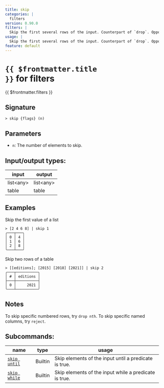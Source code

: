 ```yaml
---
title: skip
categories: |
  filters
version: 0.90.0
filters: |
  Skip the first several rows of the input. Counterpart of `drop`. Opposite of `first`.
usage: |
  Skip the first several rows of the input. Counterpart of `drop`. Opposite of `first`.
feature: default
---
```


<!-- This file is automatically generated. Please edit the command in https://github.com/nushell/nushell instead. -->

# <code>{{ $frontmatter.title }}</code> for filters

<div class='command-title'>{{ $frontmatter.filters }}</div>

## Signature

`> skip {flags} (n)`

## Parameters

- `n`: The number of elements to skip.

## Input/output types:

| input       | output      |
| ----------- | ----------- |
| list\<any\> | list\<any\> |
| table       | table       |

## Examples

Skip the first value of a list

```nushell
> [2 4 6 8] | skip 1
╭───┬───╮
│ 0 │ 4 │
│ 1 │ 6 │
│ 2 │ 8 │
╰───┴───╯

```

Skip two rows of a table

```nushell
> [[editions]; [2015] [2018] [2021]] | skip 2
╭───┬──────────╮
│ # │ editions │
├───┼──────────┤
│ 0 │     2021 │
╰───┴──────────╯

```

## Notes

To skip specific numbered rows, try `drop nth`. To skip specific named columns, try `reject`.

## Subcommands:

| name                                         | type    | usage                                                 |
| -------------------------------------------- | ------- | ----------------------------------------------------- |
| [`skip until`](/commands/docs/skip_until) | Builtin | Skip elements of the input until a predicate is true. |
| [`skip while`](/commands/docs/skip_while) | Builtin | Skip elements of the input while a predicate is true. |
